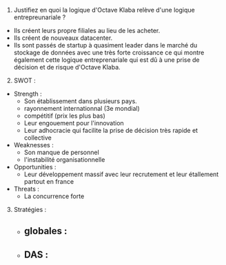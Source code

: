 1. Justifiez en quoi la logique d'Octave Klaba relève d'une logique entrepreunariale ?
- Ils créent leurs propre filiales au lieu de les acheter.
- Ils créent de nouveaux datacenter.
- Ils sont passés de startup à quasiment leader dans le marché du stockage de données avec une très forte croissance ce qui montre également cette logique entreprenariale qui est dû à une prise de décision et de risque d'Octave Klaba.

2. SWOT :
- Strength :
	- Son établissement dans plusieurs pays.
	- rayonnement internationnal (3e mondial)
	- compétitif (prix les plus bas)
	- Leur engouement pour l'innovation
	- Leur adhocracie qui facilite la prise de décision très rapide et collective
- Weaknesses :
	- Son manque de personnel
	- l'instabilité organisationnelle
- Opportunities :
	- Leur développement massif avec leur recrutement et leur étallement partout en france
- Threats :
	- La concurrence forte

3. Stratégies :
	- globales :
		- 
	- DAS :
		- 